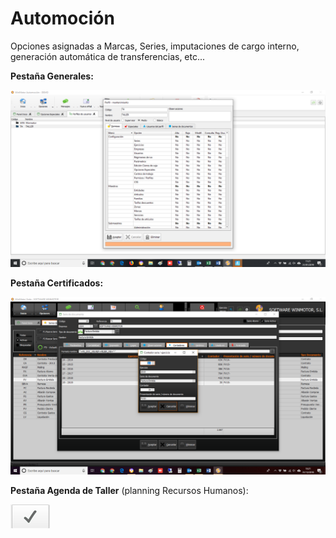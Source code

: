 # Automoción

Opciones asignadas a Marcas, Series, imputaciones de cargo interno, generación automática de transferencias, etc...

**Pestaña Generales:**

![](../../../.gitbook/assets/image%20%28176%29.png)

**Pestaña Certificados:**

![](../../../.gitbook/assets/image%20%28300%29.png)

**Pestaña Agenda de Taller** \(planning Recursos Humanos\):

![](../../../.gitbook/assets/image%20%2850%29.png)

